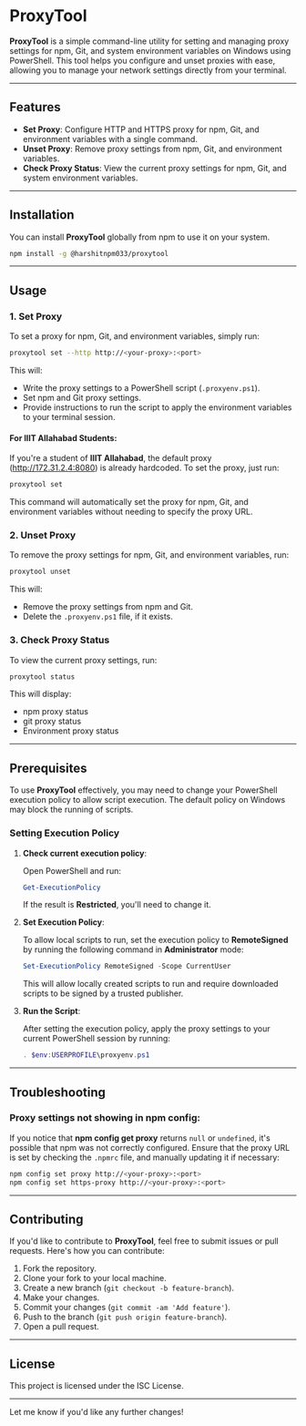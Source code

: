 # ProxyTool

**ProxyTool** is a simple command-line utility for setting and managing proxy settings for npm, Git, and system environment variables on Windows using PowerShell. This tool helps you configure and unset proxies with ease, allowing you to manage your network settings directly from your terminal.

---

## Features

- **Set Proxy**: Configure HTTP and HTTPS proxy for npm, Git, and environment variables with a single command.
- **Unset Proxy**: Remove proxy settings from npm, Git, and environment variables.
- **Check Proxy Status**: View the current proxy settings for npm, Git, and system environment variables.

---

## Installation

You can install **ProxyTool** globally from npm to use it on your system.

```bash
npm install -g @harshitnpm033/proxytool
```

---

## Usage

### 1. Set Proxy

To set a proxy for npm, Git, and environment variables, simply run:

```bash
proxytool set --http http://<your-proxy>:<port>
```

This will:
- Write the proxy settings to a PowerShell script (`.proxyenv.ps1`).
- Set npm and Git proxy settings.
- Provide instructions to run the script to apply the environment variables to your terminal session.

#### For **IIIT Allahabad** Students:
If you're a student of **IIIT Allahabad**, the default proxy (http://172.31.2.4:8080) is already hardcoded. To set the proxy, just run:

```bash
proxytool set
```

This command will automatically set the proxy for npm, Git, and environment variables without needing to specify the proxy URL.

### 2. Unset Proxy

To remove the proxy settings for npm, Git, and environment variables, run:

```bash
proxytool unset
```

This will:
- Remove the proxy settings from npm and Git.
- Delete the `.proxyenv.ps1` file, if it exists.

### 3. Check Proxy Status

To view the current proxy settings, run:

```bash
proxytool status
```

This will display:
- npm proxy status
- git proxy status
- Environment proxy status

---

## Prerequisites

To use **ProxyTool** effectively, you may need to change your PowerShell execution policy to allow script execution. The default policy on Windows may block the running of scripts.

### Setting Execution Policy

1. **Check current execution policy**:

   Open PowerShell and run:

   ```powershell
   Get-ExecutionPolicy
   ```

   If the result is **Restricted**, you'll need to change it.

2. **Set Execution Policy**:

   To allow local scripts to run, set the execution policy to **RemoteSigned** by running the following command in **Administrator** mode:

   ```powershell
   Set-ExecutionPolicy RemoteSigned -Scope CurrentUser
   ```

   This will allow locally created scripts to run and require downloaded scripts to be signed by a trusted publisher.

3. **Run the Script**:

   After setting the execution policy, apply the proxy settings to your current PowerShell session by running:

   ```powershell
   . $env:USERPROFILE\proxyenv.ps1
   ```

---

## Troubleshooting

### **Proxy settings not showing in npm config**:

If you notice that **npm config get proxy** returns `null` or `undefined`, it's possible that npm was not correctly configured. Ensure that the proxy URL is set by checking the `.npmrc` file, and manually updating it if necessary:

```bash
npm config set proxy http://<your-proxy>:<port>
npm config set https-proxy http://<your-proxy>:<port>
```

---

## Contributing

If you'd like to contribute to **ProxyTool**, feel free to submit issues or pull requests. Here's how you can contribute:

1. Fork the repository.
2. Clone your fork to your local machine.
3. Create a new branch (`git checkout -b feature-branch`).
4. Make your changes.
5. Commit your changes (`git commit -am 'Add feature'`).
6. Push to the branch (`git push origin feature-branch`).
7. Open a pull request.

---

## License

This project is licensed under the ISC License.

---

Let me know if you'd like any further changes!